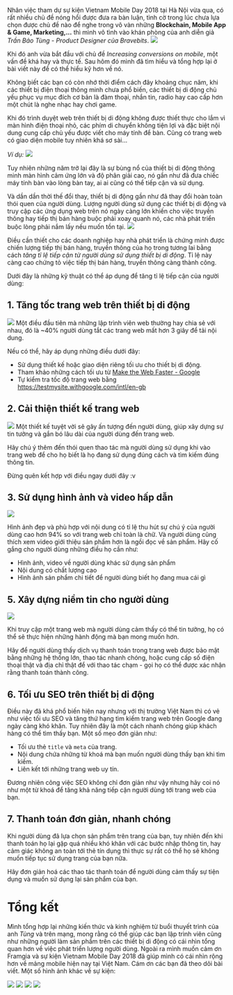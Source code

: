 Nhân việc tham dự sự kiện Vietnam Mobile Day 2018 tại Hà Nội vừa qua, có rất nhiều chủ đề nóng hổi được đưa ra bàn luận,  tình cờ trong lúc chưa lựa chọn được chủ đề nào để nghe trong vô vàn những **Blockchain, Mobile App & Game, Marketing,...** thì mình vô tình vào khán phòng của anh diễn giả *Trần Bảo Tùng - Product Designer của Bravebits*. 
![](https://images.viblo.asia/55af1e5a-fa65-47bd-b13f-ee9ccd7eb04f.png)

Khi đó anh vừa bắt đầu với chủ đề *Increasing conversions on mobile*, một vấn đề khá hay và thực tế. Sau hôm đó mình đã tìm hiểu và tổng hợp lại ở bài viết này để có thể hiểu kỹ hơn về nó.


Không biết các bạn có còn nhớ thời điểm cách đây khoảng chục năm, khi các thiết bị điện thoại thông minh chưa phổ biến, các thiết bị di động chủ yếu phục vụ mục đích cơ bản là đàm thoại, nhắn tin, radio hay cao cấp hơn một chút là nghe nhạc hay chơi game. 

Khi đó trình duyệt web trên thiết bị di động không được thiết thực cho lắm vì màn hình điện thoại nhỏ, các phím di chuyển không tiện lợi và đặc biệt nội dung cung cấp chủ yếu được viết cho máy tính để bàn. Cũng có trang web có giao diện mobile tuy nhiên khá sơ sài...

*Ví dụ:*       ![](https://images.viblo.asia/f7a5f52d-9aaa-4e4e-8ea6-7fa3b0880192.jpg)

Tuy nhiên những năm trở lại đây là sự bùng nổ của thiết bị di động thông minh màn hình cảm ứng lớn và độ phân giải cao, nó gần như đã đưa chiếc máy tính bàn vào lòng bàn tay, ai ai cũng có thể tiếp cận và sử dụng.

Và dần dần thời thế đổi thay, thiết bị di động gần như đã thay đổi hoàn toàn thói quen của người dùng. Lượng người dùng sử dụng các thiết bị di động và truy cập các ứng dụng web trên nó ngày càng lớn khiến cho việc truyền thông hay tiếp thị bán hàng buộc phải xoay quanh nó, các nhà phát triển buộc lòng phải nắm lấy nếu muốn tồn tại.
![](https://images.viblo.asia/c7f248a3-a0d3-4792-9c63-cb31ee4df741.jpg)

Điều cần thiết cho các doanh nghiệp hay nhà phát triển là chứng minh được chiến lượng tiếp thị bán hàng, truyền thông của họ trong tương lai bằng cách *tăng tỉ lệ tiếp cận từ người dùng sử dụng thiết bị di động*.
Tỉ lệ này càng cao chứng tỏ việc tiếp thị bán hàng, truyền thông càng thành công.

Dưới đây là những kỹ thuật có thể áp dụng để tăng tỉ lệ tiếp cận của người dùng:
## 1. Tăng tốc trang web trên thiết bị di động
![](https://images.viblo.asia/6dba6302-8e56-4407-bfdd-baff06a17767.png)
Một điều đầu tiên mà những lập trình viên web thường hay chia sẻ với nhau, đó là ~40% người dùng tắt các trang web mất hơn 3 giây để tải nội dung.

Nếu có thể, hãy áp dụng những điều dưới đây:
    
* Sử dụng thiết kế hoặc giao diện riêng tối ưu cho thiết bị di động. 
* Tham khảo những cách tối ưu từ [Make the Web Faster - Google](https://developers.google.com/speed/)
* Tự kiểm tra tốc độ trang web bằng https://testmysite.withgoogle.com/intl/en-gb


## 2. Cải thiện thiết kế trang web
![](https://images.viblo.asia/d1137f69-ea1c-4587-bb7a-0a57808fe320.JPG)
Một thiết kế tuyệt vời sẽ gây ấn tượng đến người dùng, giúp xây dựng sự tin tưởng và gắn bó lâu dài của người dùng đến trang web.

Hãy chú ý thêm đến thói quen thao tác mà người dùng sử dụng khi vào trang web để cho họ biết là họ đang sử dụng đúng cách và tìm kiếm đúng thông tin.

Đừng quên kết hợp với điều ngay dưới đây :v

## 3. Sử dụng hình ảnh và video hấp dẫn
![](https://images.viblo.asia/e9c4e02b-5a04-4de7-8bda-a24c00416ca4.jpg)

Hình ảnh đẹp và phù hợp với nội dung có tỉ lệ  thu hút sự chú ý của người dùng cao hơn 94% so với trang web chỉ toàn là chữ. Và người dùng cũng thích xem video giới thiệu sản phẩm hơn là ngồi đọc về sản phẩm. Hãy cố gắng cho người dùng những điều họ cần như:
* Hình ảnh, video về người dùng khác sử dụng sản phẩm
* Nội dung có chất lượng cao
* Hình ảnh sản phẩm chi tiết để người dùng biết họ đang mua cái gì

## 5. Xây dựng niềm tin cho người dùng
![](https://images.viblo.asia/372d20a0-5aa5-42ce-b945-51625c10695e.jpg)

Khi truy cập một trang web mà người dùng cảm thấy có thể tin tưởng, họ có thể sẽ thực hiện những hành động mà bạn mong muốn hơn. 

Hãy để người dùng thấy dịch vụ thanh toán trong trang web được bảo mật bằng những hệ thống lớn, thao tác nhanh chóng, hoặc cung cấp số điện thoại thật và địa chỉ thật để với thao tác chạm - gọi họ có thể được xác nhận rằng thanh toán thành công.


## 6. Tối ưu SEO trên thiết bị di động
Điều này đã khá phổ biến hiện nay nhưng với thị trường Việt Nam thì có vẻ như việc tối ưu SEO và tăng thứ hạng tìm kiếm trang web trên Google đang ngày càng khó khăn. Tuy nhiên đây là một cách nhanh chóng giúp khách hàng có thể tìm thấy bạn.
Một số mẹo đơn giản như: 
* Tối ưu thẻ `title` và `meta` của trang.
* Nội dung chứa những từ khoá mà bạn muốn người dùng thấy bạn khi tìm kiếm.
* Liên kết tới những trang web uy tín.

Đương nhiên công việc SEO không chỉ đơn giản như vậy nhưng hãy coi nó như một từ khoá để tăng khả năng tiếp cận người dùng tới trang web của bạn.


## 7. Thanh toán đơn giản, nhanh chóng
Khi người dùng đã lựa chọn sản phẩm trên trang của bạn, tuy nhiên đến khi thanh toán họ lại gặp quá nhiều khó khăn với các bước nhập thông tin, hay cảm giác không an toàn tới thẻ tín dụng thì thực sự rất có thể họ sẽ không muốn tiếp tục sử dụng trang của bạn nữa.

Hãy đơn giản hoá các thao tác thanh toán để người dùng cảm thấy sự tiện dụng và muốn sử dụng lại sản phẩm của bạn.

# Tổng kết
Mình tổng hợp lại những kiến thức và kinh nghiệm từ buổi thuyết trình của anh *Tùng* và trên mạng, mong rằng có thể giúp các bạn lập trình viên cũng như những người làm sản phẩm trên các thiết bị di động có cái nhìn tổng quan hơn về việc phát triển lượng người dùng.
Ngoài ra mình muốn cảm ơn Framgia và sự kiện Vietnam Mobile Day 2018 đã giúp mình có cái nhìn rộng hơn về mảng mobile hiện nay tại Việt Nam.
Cám ơn các bạn đã theo dõi bài viết. Một số hình ảnh khác về sự kiện:

![](https://images.viblo.asia/e937def5-0319-4942-80e6-0816d0de35c9.JPG)
![](https://images.viblo.asia/e3876b39-63f3-4f7a-83a6-dddbd623a500.JPG)
![](https://images.viblo.asia/2dca114d-6051-4f83-935b-6eacce475f76.JPG)
![](https://images.viblo.asia/2e6bc78a-442b-4155-970d-8f6bbfb2e220.JPG)